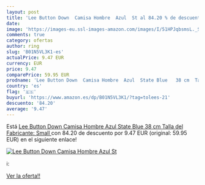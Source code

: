 ```yaml
---
layout: post
title: 'Lee Button Down  Camisa Hombre  Azul  St al 84.20 % de descuento'
date: 
image: 'https://images-eu.ssl-images-amazon.com/images/I/51HPJqbsmsL._SL200_.jpg'
comments: true
category: ofertas
author: ring
slug: 'B01N5VL3K1-es'
actualPrice: 9.47 EUR
currency: EUR
price: 9.47
comparePrice: 59.95 EUR
prodname: 'Lee Button Down  Camisa Hombre  Azul  State Blue   38 cm  Talla del Fabricante: Small '
country: 'es'
flag: '🇪🇸'
buyurl: 'https://www.amazon.es/dp/B01N5VL3K1/?tag=tolees-21'
descuento: '84.20'
average: '9.47'
---
```


Está [Lee Button Down  Camisa Hombre  Azul  State Blue   38 cm  Talla del Fabricante: Small ](https://www.amazon.es/dp/B01N5VL3K1/?tag=tolees-21) con 84.20 de descuento por 9.47 EUR (original: 59.95 EUR) en el siguiente enlace!

[![Lee Button Down  Camisa Hombre  Azul  St](https://images-eu.ssl-images-amazon.com/images/I/51HPJqbsmsL._SL200_.jpg)](https://www.amazon.es/dp/B01N5VL3K1/?tag=tolees-21)

ℹ️:


[Ver la oferta!!](https://www.amazon.es/dp/B01N5VL3K1/?tag=tolees-21)
